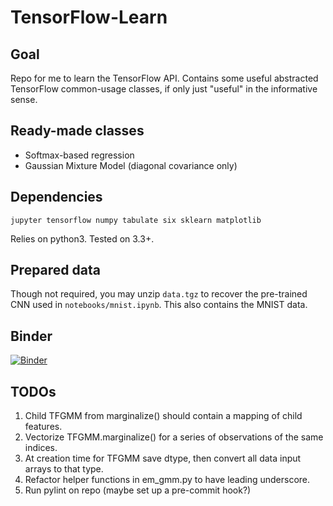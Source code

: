# TensorFlow-Learn

## Goal

Repo for me to learn the TensorFlow API. Contains some useful abstracted TensorFlow common-usage classes, if only just "useful" in the informative sense.

## Ready-made classes

* Softmax-based regression
* Gaussian Mixture Model (diagonal covariance only)

## Dependencies

`jupyter tensorflow numpy tabulate six sklearn matplotlib`

Relies on python3. Tested on 3.3+.

## Prepared data

Though not required, you may unzip `data.tgz` to recover the pre-trained CNN used in `notebooks/mnist.ipynb`. This also contains the MNIST data.

## Binder

[![Binder](http://mybinder.org/badge.svg)](http://mybinder.org/repo/vlad17/TensorFlow-Learn)

## TODOs

  1. Child TFGMM from marginalize() should contain a mapping of child features.
  2. Vectorize TFGMM.marginalize() for a series of observations of the same indices.
  3. At creation time for TFGMM save dtype, then convert all data input arrays to that type.
  4. Refactor helper functions in em_gmm.py to have leading underscore.
  5. Run pylint on repo (maybe set up a pre-commit hook?)
  